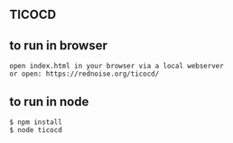 ## TICOCD

## to run in browser
```
open index.html in your browser via a local webserver
or open: https://rednoise.org/ticocd/
```

## to run in node
```
$ npm install
$ node ticocd
```
